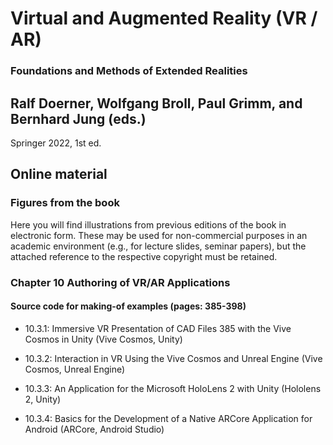 # Virtual and Augmented Reality (VR / AR)
### Foundations and Methods of Extended Realities
## Ralf Doerner, Wolfgang Broll, Paul Grimm, and Bernhard Jung (eds.)
Springer 2022, 1st ed.

## Online material 
### Figures from the book
Here you will find illustrations from previous editions of the book in electronic form. These may be used for non-commercial purposes in an academic environment (e.g., for lecture slides, seminar papers), but the attached reference to the respective copyright must be retained.

### Chapter 10 Authoring of VR/AR Applications
#### Source code for making-of examples (pages: 385-398)

-  10.3.1: Immersive VR Presentation of CAD Files 385 with the Vive Cosmos in Unity (Vive Cosmos, Unity)

- 10.3.2: Interaction in VR Using the Vive Cosmos and Unreal Engine (Vive Cosmos, Unreal Engine)

- 10.3.3: An Application for the Microsoft HoloLens 2 with Unity (Hololens 2, Unity)

- 10.3.4: Basics for the Development of a Native ARCore Application for Android (ARCore, Android Studio)
